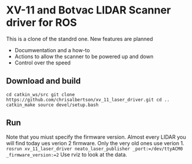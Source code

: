 # XV-11 and Botvac LIDAR Scanner driver for ROS

This is a clone of the standrd one.   New features are planned
* Documwentation and a how-to
* Actions to allow the scanner to be powered up and down
* Control over the speed

## Download and build
`
cd catkin_ws/src
git clone https://github.com/chrisalbertson/xv_11_laser_driver.git
cd ..
catkin_make
source devel/setup.bash
`

## Run
Note that you miust specify the firmware version.
Almost every LIDAR you will find today ues verion 2 firmware.
Only the very old ones use verion 1.
`
rosrun xv_11_laser_driver neato_laser_publisher _port:=/dev/ttyACM0 _firmware_version:=2
`
Use rviz to look at the data.



